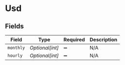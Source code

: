 # Usd


## Fields

| Field              | Type               | Required           | Description        |
| ------------------ | ------------------ | ------------------ | ------------------ |
| `monthly`          | *Optional[int]*    | :heavy_minus_sign: | N/A                |
| `hourly`           | *Optional[int]*    | :heavy_minus_sign: | N/A                |